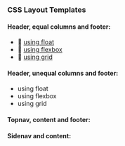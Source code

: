 ### CSS Layout Templates

#### Header, equal columns and footer:

- 🔗 [using float](https://github.com/Jeehay28/HTML-CSS-Source-Code/blob/main/CSS-Layout-Template-1.html)
- 🔗 [using flexbox](https://github.com/Jeehay28/HTML-CSS-Source-Code/blob/main/CSS-Layout-Template-2.html)
- 🔗 [using grid](https://github.com/Jeehay28/HTML-CSS-Source-Code/blob/main/CSS-Layout-Template-3.html)

#### Header, unequal columns and footer:

- using float
- using flexbox
- using grid

#### Topnav, content and footer:

#### Sidenav and content:
